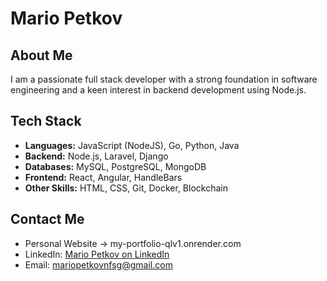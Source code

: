 # Mario Petkov

## About Me

I am a passionate full stack developer with a strong foundation in software engineering and a keen interest in backend development using Node.js.

## Tech Stack

- **Languages:** JavaScript (NodeJS), Go, Python, Java
- **Backend:** Node.js, Laravel, Django
- **Databases:** MySQL, PostgreSQL, MongoDB
- **Frontend:** React, Angular, HandleBars 
- **Other Skills:** HTML, CSS, Git, Docker, Blockchain

## Contact Me

- Personal Website -> my-portfolio-qlv1.onrender.com
- LinkedIn: [Mario Petkov on LinkedIn](https://www.linkedin.com/in/mario-petkov-552183206/)
- Email: mariopetkovnfsg@gmail.com
